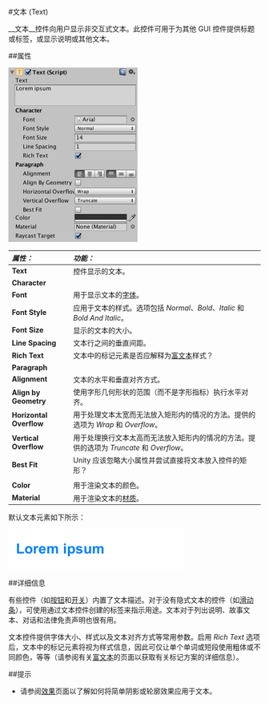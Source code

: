 #文本 (Text)

__文本__控件向用户显示非交互式文本。此控件可用于为其他 GUI 控件提供标题或标签，或显示说明或其他文本。

##属性

![](../uploads/Main/UI_TextInspector.png) 

|**_属性：_** |**_功能：_** |
|:---|:---|
|__Text__ |控件显示的文本。 |
| **Character** |
| __Font__ | 用于显示文本的[字体](class-Font.html)。 |
|__Font Style__ | 应用于文本的样式。选项包括 _Normal_、_Bold_、_Italic_ 和 _Bold And Italic_。 |
|__Font Size__ | 显示的文本的大小。 |
|__Line Spacing__ | 文本行之间的垂直间距。 |
|__Rich Text__ | 文本中的标记元素是否应解释为[富文本](StyledText.html)样式？ |
|**Paragraph**|
|__Alignment__ | 文本的水平和垂直对齐方式。 |
|__Align by Geometry__ | 使用字形几何形状的范围（而不是字形指标）执行水平对齐。 |
|__Horizontal Overflow__ | 用于处理文本太宽而无法放入矩形内的情况的方法。提供的选项为 _Wrap_ 和 _Overflow_。 |
|__Vertical Overflow__ | 用于处理换行文本太高而无法放入矩形内的情况的方法。提供的选项为 _Truncate_ 和 _Overflow_。 |
|__Best Fit__ | Unity 应该忽略大小属性并尝试直接将文本放入控件的矩形？ |
| | |
|__Color__ | 用于渲染文本的颜色。 |
|__Material__ | 用于渲染文本的[材质](class-Material.html)。 |

默认文本元素如下所示：

![文本元素。](../uploads/Main/UI_TextExample.png)

##详细信息

有些控件（如[按钮](script-Button.html)和[开关](script-Toggle.html)）内置了文本描述。对于没有隐式文本的控件（如[滑动条](script-Slider.html)），可使用通过文本控件创建的标签来指示用途。文本对于列出说明、故事文本、对话和法律免责声明也很有用。

文本控件提供字体大小、样式以及文本对齐方式等常用参数。启用 _Rich Text_ 选项后，文本中的标记元素将视为样式信息，因此可仅让单个单词或短段使用粗体或不同颜色，等等（请参阅有关[富文本](StyledText.html)的页面以获取有关标记方案的详细信息）。


##提示

* 请参阅[效果](comp-UIEffects.html)页面以了解如何将简单阴影或轮廓效果应用于文本。

 
